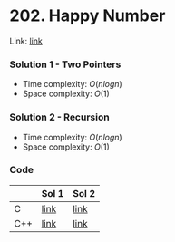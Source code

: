 # 202. Happy Number
Link: [link](https://leetcode.com/problems/happy-number/)

### Solution 1 - Two Pointers
* Time complexity: $O(nlog n)$
* Space complexity: $O(1)$

### Solution 2 - Recursion
* Time complexity: $O(nlog n)$
* Space complexity: $O(1)$

### Code
||Sol 1|Sol 2|
|-|-|-|
|C|[link](./sol_1/main.c)|[link](./sol_2/main.c)|
|C++|[link](./sol_1/main.cpp)|[link](./sol_2/main.cpp)|
